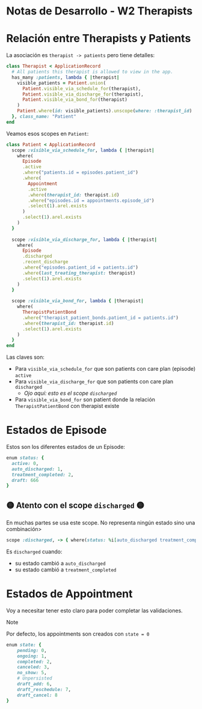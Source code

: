 # Notas de Desarrollo - W2 Therapists

# Relación entre Therapists y Patients

La asociación es `therapist -> patients` pero tiene detalles:
```ruby
class Therapist < ApplicationRecord
  # All patients this therapist is allowed to view in the app.
  has_many :patients, lambda { |therapist|
    visible_patients = Patient.union(
      Patient.visible_via_schedule_for(therapist),
      Patient.visible_via_discharge_for(therapist),
      Patient.visible_via_bond_for(therapist)
    )
    Patient.where(id: visible_patients).unscope(where: :therapist_id)
  }, class_name: "Patient"
end
```

Veamos esos scopes en `Patient`:
```ruby
class Patient < ApplicationRecord
  scope :visible_via_schedule_for, lambda { |therapist|
    where(
      Episode
      .active
      .where("patients.id = episodes.patient_id")
      .where(
        Appointment
        .active
        .where(therapist_id: therapist.id)
        .where("episodes.id = appointments.episode_id")
        .select(1).arel.exists
      )
      .select(1).arel.exists
    )
  }
  
  scope :visible_via_discharge_for, lambda { |therapist|
    where(
      Episode
      .discharged
      .recent_discharge
      .where("episodes.patient_id = patients.id")
      .where(last_treating_therapist: therapist)
      .select(1).arel.exists
    )
  }
  
  scope :visible_via_bond_for, lambda { |therapist|
    where(
      TherapistPatientBond
      .where("therapist_patient_bonds.patient_id = patients.id")
      .where(therapist_id: therapist.id)
      .select(1).arel.exists
    )
  }
end
```

Las claves son:

- Para `visible_via_schedule_for` que son patients con care plan (episode) `active`
- Para `visible_via_discharge_for` que son patients con care plan `discharged`
	- _Ojo aquí: esto es el scope `discharged`_
- Para `visible_via_bond_for` son patient donde la relación `TherapistPatientBond` con therapist existe

# Estados de Episode

Estos son los diferentes estados de un Episode:
```ruby
enum status: {
  active: 0,
  auto_discharged: 1,
  treatment_completed: 2,
  draft: 666
}
```

## 🟡 Atento con el scope `discharged` 🟡

En muchas partes se usa este scope. No representa ningún estado sino una combinación>
```ruby
scope :discharged, -> { where(status: %i[auto_discharged treatment_completed]) }
```

Es `discharged` cuando:

- su estado cambió a `auto_discharged`
- su estado cambió a `treatment_completed`

# Estados de Appointment

Voy a necesitar tener esto claro para poder completar las validaciones.

> [!Note]
> Por defecto, los appointments son creados con `state = 0`

```ruby
enum state: {
	pending: 0,
	ongoing: 1,
	completed: 2,
	canceled: 3,
	no_show: 5,
	# Unpersisted
	draft_add: 6,
	draft_reschedule: 7,
	draft_cancel: 8
}
```